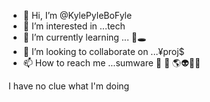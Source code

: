 - 👋 Hi, I’m @KylePyleBoFyle
- 👀 I’m interested in ...tech
- 🌱 I’m currently learning ... 🐇🕳️
- 💞️ I’m looking to collaborate on ...¥proj$
- 📫 How to reach me ...sumware 👣 🚀 🌎👽🤖🤘

<!---
KylePyleBoFyle is a ✨ special ✨ repository because its `README.md` (this file) appears on your GitHub profile.
You can click the Preview link to take a look at your changes.
--->I have no clue what I'm doing 